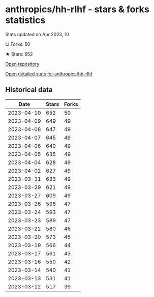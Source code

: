 # anthropics/hh-rlhf - stars & forks statistics

Stats updated on Apr 2023, 10

☋ Forks: 50

★ Stars: 652

[Open repository](https://github.com/anthropics/hh-rlhf)

[Open detailed stats for anthropics/hh-rlhf](https://reviewgithub.com/rep/anthropics/hh-rlhf)

## Historical data
| Date | Stars | Forks |
|------|-------|-------|
| 2023-04-10 | 652 | 50 | 
| 2023-04-09 | 649 | 49 | 
| 2023-04-08 | 647 | 49 | 
| 2023-04-07 | 645 | 49 | 
| 2023-04-06 | 640 | 49 | 
| 2023-04-05 | 635 | 49 | 
| 2023-04-04 | 628 | 49 | 
| 2023-04-02 | 627 | 49 | 
| 2023-03-31 | 623 | 49 | 
| 2023-03-29 | 621 | 49 | 
| 2023-03-27 | 609 | 49 | 
| 2023-03-26 | 596 | 47 | 
| 2023-03-24 | 593 | 47 | 
| 2023-03-23 | 589 | 47 | 
| 2023-03-22 | 580 | 46 | 
| 2023-03-20 | 573 | 45 | 
| 2023-03-19 | 566 | 44 | 
| 2023-03-17 | 561 | 43 | 
| 2023-03-16 | 550 | 42 | 
| 2023-03-14 | 540 | 41 | 
| 2023-03-13 | 531 | 41 | 
| 2023-03-12 | 517 | 39 | 

